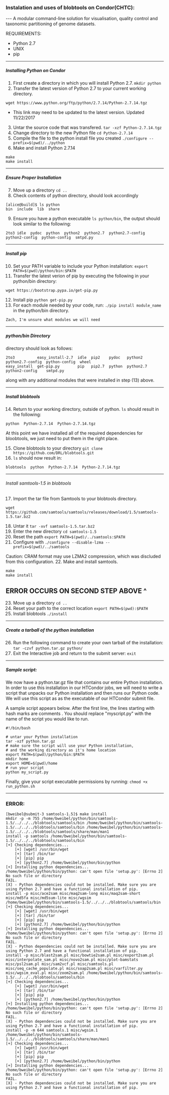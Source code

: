 ### Instalation and uses of blobtools on Condor(CHTC):

--- A modular command-line solution for visualisation, quality control and taxonomic partitioning of genome datasets.

REQUIREMENTS:
 - Python 2.7
 - UNIX
 - pip
--------------------------------------------------------------------------------------------------------
##### Installing Python on Condor
 1. First create a directory in which you will install Python 2.7. ```mkdir python```
 2. Transfer the latest version of Python 2.7 to your current working directory.
````
wget https://www.python.org/ftp/python/2.7.14/Python-2.7.14.tgz
````
 - This link may need to be updated to the latest version.
Updated 11/22/2017

 3. Untar the source code that was transfered. ```tar -xzf Python-2.7.14.tgz```
 4. Change directory to the new Python file ```cd Python-2.7.14```
 5. Compile the file to the python install file you created ``./configure --prefix=$(pwd)/../python``
 6. Make and install Python 2.7.14
 ```
 make
 make install
 ```
--------------------------------------------------------------------------------------------------------
##### Ensure Proper Installation
 7. Move up a directory ```cd ..``` 
 8. Check contents of python directory, should look accordingly
```
[alice@build]$ ls python 
bin  include  lib  share
```
 9. Ensure you have a python executable ```ls python/bin```,
 the output should look similar to the following:
```
2to3 idle  pydoc  python  python2  python2.7  python2.7-config  python2-config  python-config  smtpd.py
```
--------------------------------------------------------------------------------------------------------
##### Install pip
 10. Set your PATH variable to include your Python installation: 
```export PATH=$(pwd)/python/bin:$PATH ```
 11. Transfer the latest verion of pip by executing the following in your python/bin directory:
 ```
 wget https://bootstrap.pypa.io/get-pip.py
 ``` 
 12. Install pip ```python get-pip.py```
 13. For each module needed by your code, run: ```./pip install module_name``` in the python/bin directory.
 
 ```
 Zach, I'm unsure what modules we will need
 ```
--------------------------------------------------------------------------------------------------------
##### python/bin Directory
directory should look as follows:
```
2to3          easy_install-2.7  idle  pip2    pydoc   python2    python2.7-config  python-config  wheel
easy_install  get-pip.py        pip   pip2.7  python  python2.7  python2-config    smtpd.py
```
 along with any additional modules that were installed in step (13) above. 
 
--------------------------------------------------------------------------------------------------------

##### Install blobtools
 14. Return to your working directory, outside of python. ```ls``` should result in the following:
```
python  Python-2.7.14  Python-2.7.14.tgz
```
At this point we have installed all of the required dependencies for bloobtools, we just need to put them in the right place.
 
 15. Clone blobtools to your directory ```git clone https://github.com/DRL/blobtools.git```  
 16. ```ls``` should now result in: 
```
blobtools  python  Python-2.7.14  Python-2.7.14.tgz 
``` 

--------------------------------------------------------------------------------------------------------
   ###### Install samtools-1.5 in blobtools
 17. Import the tar file from Samtools to your blobtools directory.
   ```
   wget https://github.com/samtools/samtools/releases/download/1.5/samtools-1.5.tar.bz2
   ```
 18. Untar it ```tar -xvf samtools-1.5.tar.bz2```
 19. Enter the new directory ```cd samtools-1.5```
 20. Reset the path ```export PATH=$(pwd)/../samtools:$PATH``` 
 21. Configure with ```./configure --disable-lzma --prefix=$(pwd)/../samtools```
 
Caution: CRAM format may use LZMA2 compression, which was discluded from this configuration. 
 22. Make and install samtools.
   ```
   make
   make install
   ```
   ERROR OCCURS ON SECOND STEP ABOVE ^
--------------------------------------------------------------------------------------------------------
 23. Move up a directory ```cd ..```
 24. Reset your path to the correct location ```export PATH=$(pwd):$PATH```
 25. Install blobtools ```./install``` 
--------------------------------------------------------------------------------------------------------

##### Create a tarball of the python installation 
 26. Run the following command to create your own tarball of the installation: ```tar -czvf python.tar.gz python/```
 27. Exit the Interactive job and return to the submit server: ```exit```
 --------------------------------------------------------------------------------------------------------
##### Sample script:
We now have a python.tar.gz file that contains our entire Python installation. In order to use this installation in our HTCondor jobs, we will need to write a script that unpacks our Python installation and then runs our Python code. We will use this script as as the executable of our HTCondor submit file.

A sample script appears below. After the first line, the lines starting with hash marks are comments . You should replace "myscript.py" with the name of the script you would like to run.
```
#!/bin/bash

# untar your Python installation
tar -xzf python.tar.gz
# make sure the script will use your Python installation, 
# and the working directory as it's home location
export PATH=$(pwd)/python/bin:$PATH
mkdir home
export HOME=$(pwd)/home
# run your script
python my_script.py
```
Finally, give your script executable permissions by running: ```chmod +x run_python.sh```

-----------------------------------------------------------------------------------------------------------------------

### ERROR:
```
[bweibel@submit-3 samtools-1.5]$ make install
mkdir -p -m 755 /home/bweibel/python/bin/samtools-1.5/../../../blobtools/samtools/bin /home/bweibel/python/bin/samtools-1.5/../../../blobtools/samtools/bin /home/bweibel/python/bin/samtools-1.5/../../../blobtools/samtools/share/man/man1
install -p samtools /home/bweibel/python/bin/samtools-1.5/../../../blobtools/samtools/bin
[+] Checking dependencies...
    [+] [wget] /usr/bin/wget
    [+] [tar] /bin/tar
    [+] [pip] pip
    [+] [python2.7] /home/bweibel/python/bin/python
[+] Installing python dependencies...
/home/bweibel/python/bin/python: can't open file 'setup.py': [Errno 2] No such file or directory
FAIL.
[X] - Python dependencies could not be installed. Make sure you are using Python 2.7 and have a functional installation of pip.
install -p misc/ace2sam misc/maq2sam-long misc/maq2sam-short misc/md5fa misc/md5sum-lite misc/wgsim /home/bweibel/python/bin/samtools-1.5/../../../blobtools/samtools/bin
[+] Checking dependencies...
    [+] [wget] /usr/bin/wget
    [+] [tar] /bin/tar
    [+] [pip] pip
    [+] [python2.7] /home/bweibel/python/bin/python
[+] Installing python dependencies...
/home/bweibel/python/bin/python: can't open file 'setup.py': [Errno 2] No such file or directory
FAIL.
[X] - Python dependencies could not be installed. Make sure you are using Python 2.7 and have a functional installation of pip.
install -p misc/blast2sam.pl misc/bowtie2sam.pl misc/export2sam.pl misc/interpolate_sam.pl misc/novo2sam.pl misc/plot-bamstats misc/psl2sam.pl misc/sam2vcf.pl misc/samtools.pl misc/seq_cache_populate.pl misc/soap2sam.pl misc/varfilter.py misc/wgsim_eval.pl misc/zoom2sam.pl /home/bweibel/python/bin/samtools-1.5/../../../blobtools/samtools/bin
[+] Checking dependencies...
    [+] [wget] /usr/bin/wget
    [+] [tar] /bin/tar
    [+] [pip] pip
    [+] [python2.7] /home/bweibel/python/bin/python
[+] Installing python dependencies...
/home/bweibel/python/bin/python: can't open file 'setup.py': [Errno 2] No such file or directory
FAIL.
[X] - Python dependencies could not be installed. Make sure you are using Python 2.7 and have a functional installation of pip.
install -p -m 644 samtools.1 misc/wgsim.1 /home/bweibel/python/bin/samtools-1.5/../../../blobtools/samtools/share/man/man1
[+] Checking dependencies...
    [+] [wget] /usr/bin/wget
    [+] [tar] /bin/tar
    [+] [pip] pip
    [+] [python2.7] /home/bweibel/python/bin/python
[+] Installing python dependencies...
/home/bweibel/python/bin/python: can't open file 'setup.py': [Errno 2] No such file or directory
FAIL.
[X] - Python dependencies could not be installed. Make sure you are using Python 2.7 and have a functional installation of pip.

```
